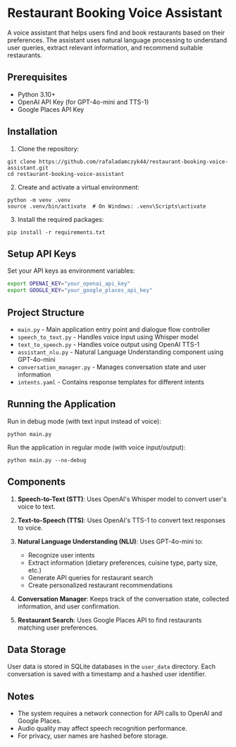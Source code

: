 # Restaurant Booking Voice Assistant

A voice assistant that helps users find and book restaurants based on their preferences. The assistant uses natural language processing to understand user queries, extract relevant information, and recommend suitable restaurants.

## Prerequisites

- Python 3.10+
- OpenAI API Key (for GPT-4o-mini and TTS-1)
- Google Places API Key

## Installation

1. Clone the repository:
```
git clone https://github.com/rafaladamczyk44/restaurant-booking-voice-assistant.git
cd restaurant-booking-voice-assistant
```

2. Create and activate a virtual environment:
```
python -m venv .venv
source .venv/bin/activate  # On Windows: .venv\Scripts\activate
```

3. Install the required packages:
```
pip install -r requirements.txt
```

## Setup API Keys

Set your API keys as environment variables:

```bash
export OPENAI_KEY="your_openai_api_key"
export GOOGLE_KEY="your_google_places_api_key"
```

## Project Structure

- `main.py` - Main application entry point and dialogue flow controller
- `speech_to_text.py` - Handles voice input using Whisper model
- `text_to_speech.py` - Handles voice output using OpenAI TTS-1
- `assistant_nlu.py` - Natural Language Understanding component using GPT-4o-mini
- `conversation_manager.py` - Manages conversation state and user information
- `intents.yaml` - Contains response templates for different intents

## Running the Application

Run in debug mode (with text input instead of voice):
```
python main.py
```

Run the application in regular mode (with voice input/output):
```
python main.py --no-debug
```

## Components

1. **Speech-to-Text (STT)**: Uses OpenAI's Whisper model to convert user's voice to text.

2. **Text-to-Speech (TTS)**: Uses OpenAI's TTS-1 to convert text responses to voice.

3. **Natural Language Understanding (NLU)**: Uses GPT-4o-mini to:
   - Recognize user intents
   - Extract information (dietary preferences, cuisine type, party size, etc.)
   - Generate API queries for restaurant search
   - Create personalized restaurant recommendations

4. **Conversation Manager**: Keeps track of the conversation state, collected information, and user confirmation.

5. **Restaurant Search**: Uses Google Places API to find restaurants matching user preferences.

## Data Storage

User data is stored in SQLite databases in the `user_data` directory. Each conversation is saved with a timestamp and a hashed user identifier.

## Notes

- The system requires a network connection for API calls to OpenAI and Google Places.
- Audio quality may affect speech recognition performance.
- For privacy, user names are hashed before storage.
